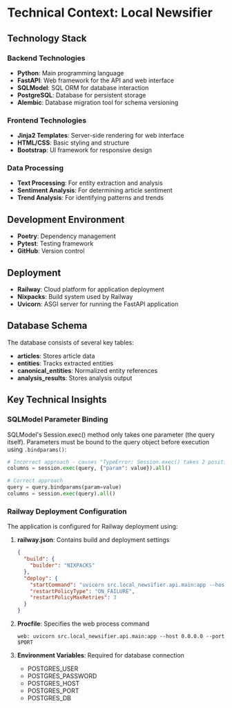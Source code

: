 # Technical Context: Local Newsifier

## Technology Stack

### Backend Technologies
- **Python**: Main programming language
- **FastAPI**: Web framework for the API and web interface
- **SQLModel**: SQL ORM for database interaction
- **PostgreSQL**: Database for persistent storage
- **Alembic**: Database migration tool for schema versioning

### Frontend Technologies
- **Jinja2 Templates**: Server-side rendering for web interface
- **HTML/CSS**: Basic styling and structure
- **Bootstrap**: UI framework for responsive design

### Data Processing
- **Text Processing**: For entity extraction and analysis
- **Sentiment Analysis**: For determining article sentiment
- **Trend Analysis**: For identifying patterns and trends

## Development Environment
- **Poetry**: Dependency management
- **Pytest**: Testing framework
- **GitHub**: Version control

## Deployment
- **Railway**: Cloud platform for application deployment
- **Nixpacks**: Build system used by Railway
- **Uvicorn**: ASGI server for running the FastAPI application

## Database Schema
The database consists of several key tables:
- **articles**: Stores article data
- **entities**: Tracks extracted entities
- **canonical_entities**: Normalized entity references
- **analysis_results**: Stores analysis output

## Key Technical Insights

### SQLModel Parameter Binding
SQLModel's Session.exec() method only takes one parameter (the query itself). Parameters must be bound to the query object before execution using `.bindparams()`:

```python
# Incorrect approach - causes "TypeError: Session.exec() takes 2 positional arguments but 3 were given"
columns = session.exec(query, {"param": value}).all()

# Correct approach
query = query.bindparams(param=value)
columns = session.exec(query).all()
```

### Railway Deployment Configuration
The application is configured for Railway deployment using:
1. **railway.json**: Contains build and deployment settings
   ```json
   {
     "build": {
       "builder": "NIXPACKS"
     },
     "deploy": {
       "startCommand": "uvicorn src.local_newsifier.api.main:app --host 0.0.0.0 --port $PORT",
       "restartPolicyType": "ON_FAILURE",
       "restartPolicyMaxRetries": 3
     }
   }
   ```

2. **Procfile**: Specifies the web process command
   ```
   web: uvicorn src.local_newsifier.api.main:app --host 0.0.0.0 --port $PORT
   ```

3. **Environment Variables**: Required for database connection
   - POSTGRES_USER
   - POSTGRES_PASSWORD
   - POSTGRES_HOST
   - POSTGRES_PORT
   - POSTGRES_DB
